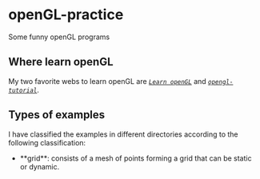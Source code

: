 # openGL-practice
Some funny openGL programs

## Where learn openGL
My two favorite webs to learn openGL are *[`Learn openGL`](https://learnopengl.com/)* and *[`opengl-tutorial`](http://www.opengl-tutorial.org/)*.

## Types of examples
I have classified the examples in different directories according to the following classification:

<ul>
    <li> **grid**: consists of a mesh of points forming a grid that can be static or dynamic. </li>
</ul>
